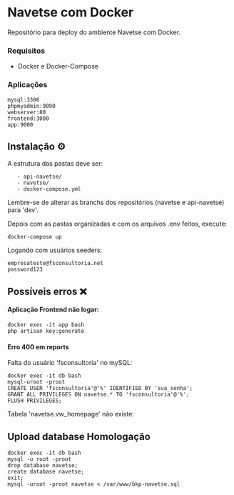 # Navetse com Docker
Repositório para deploy do ambiente Navetse com Docker.

### Requisitos

  - Docker e Docker-Compose

### Aplicações

	mysql:3306
	phpmyadmin:9090
	webserver:80
	frontend:3000
	app:9000

## Instalação ⚙️

A estrutura das pastas deve ser:

```shell
   - api-navetse/
   - navetse/
   - docker-compose.yml
```

Lembre-se de alterar as branchs dos repositórios (navetse e api-navetse) para 'dev'.

Depois com as pastas organizadas e com os arquivos .env feitos, execute:

```shell
docker-compose up
```

Logando com usuários seeders:

```shell
empresateste@fsconsultoria.net
password123
```

## Possíveis erros ❌

#### Aplicação Frontend não logar:

```shell
docker exec -it app bash
php artisan key:generate
```

#### Erro 400 em reports

Falta do usuário 'fsconsultoria' no mySQL:

```shell
docker exec -it db bash
mysql-uroot -proot
CREATE USER 'fsconsultoria'@'%' IDENTIFIED BY 'sua_senha';
GRANT ALL PRIVILEGES ON navetse.* TO 'fsconsultoria'@'%';
FLUSH PRIVILEGES;
```

Tabela 'navetse.vw_homepage' não existe:

## Upload database Homologação

```shell
docker exec -it db bash
mysql -u root -proot
drop database navetse;
create database navetse;
exit;
mysql -uroot -proot navetse < /var/www/bkp-navetse.sql
```
